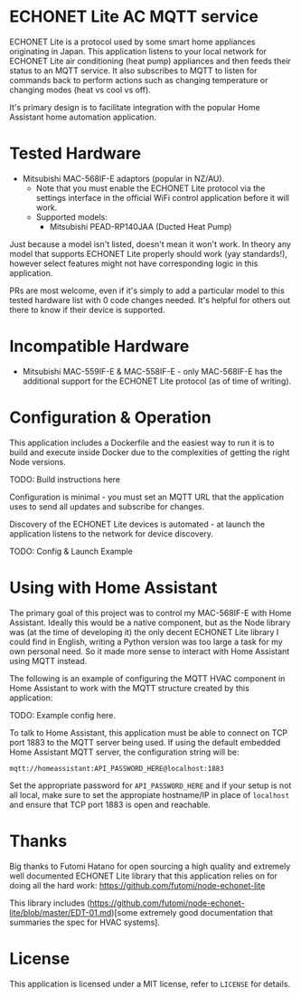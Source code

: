 # ECHONET Lite AC MQTT service

ECHONET Lite is a protocol used by some smart home appliances originating in
Japan. This application listens to your local network for ECHONET Lite air
conditioning (heat pump) appliances and then feeds their status to an MQTT
service. It also subscribes to MQTT to listen for commands back to perform
actions such as changing temperature or changing modes (heat vs cool vs off).

It's primary design is to facilitate integration with the popular Home Assistant
home automation application.


# Tested Hardware

* Mitsubishi MAC-568IF-E adaptors (popular in NZ/AU).
  * Note that you must enable the ECHONET Lite protocol via the settings
    interface in the official WiFi control application before it will work.
  * Supported models:
    * Mitsubishi PEAD-RP140JAA (Ducted Heat Pump)

Just because a model isn't listed, doesn't mean it won't work. In theory any
model that supports ECHONET Lite properly should work (yay standards!), however
select features might not have corresponding logic in this application.

PRs are most welcome, even if it's simply to add a particular model to this
tested hardware list with 0 code changes needed. It's helpful for others out
there to know if their device is supported.


# Incompatible Hardware

* Mitsubishi MAC-559IF-E & MAC-558IF-E - only MAC-568IF-E has the additional
  support for the ECHONET Lite protocol (as of time of writing).


# Configuration & Operation

This application includes a Dockerfile and the easiest way to run it is to build
and execute inside Docker due to the complexities of getting the right Node
versions.

TODO: Build instructions here

Configuration is minimal - you must set an MQTT URL that the application uses to
send all updates and subscribe for changes.

Discovery of the ECHONET Lite devices is automated - at launch the application
listens to the network for device discovery.

TODO: Config & Launch Example


# Using with Home Assistant

The primary goal of this project was to control my MAC-568IF-E with Home
Assistant. Ideally this would be a native component, but as the Node library was
(at the time of developing it) the only decent ECHONET Lite library I could find
in English, writing a Python version was too large a task for my own personal
need. So it made more sense to interact with Home Assistant using MQTT instead.

The following is an example of configuring the MQTT HVAC component in Home
Assistant to work with the MQTT structure created by this application:

TODO: Example config here.

To talk to Home Assistant, this application must be able to connect on TCP port
1883 to the MQTT server being used. If using the default embedded Home Assistant
MQTT server, the configuration string will be:

    mqtt://homeassistant:API_PASSWORD_HERE@localhost:1883

Set the appropriate password for `API_PASSWORD_HERE` and if your setup is not
all local, make sure to set the appropiate hostname/IP in place of `localhost`
and ensure that TCP port 1883 is open and reachable.


# Thanks

Big thanks to Futomi Hatano for open sourcing a high quality and extremely well
documented ECHONET Lite library that this application relies on for doing all
the hard work: https://github.com/futomi/node-echonet-lite

This library includes
(https://github.com/futomi/node-echonet-lite/blob/master/EDT-01.md)[some
extremely good documentation that summaries the spec for HVAC systems].


# License

This application is licensed under a MIT license, refer to `LICENSE` for
details.

